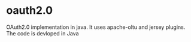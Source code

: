 # oauth2.0
OAuth2.0 implementation in java. 
It uses apache-oltu and jersey plugins.
The code is devloped in Java
